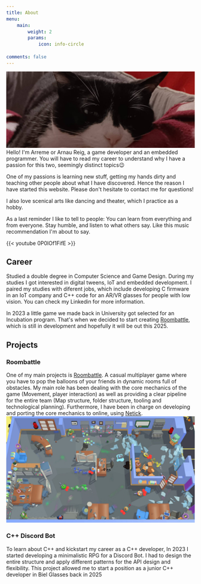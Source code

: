 ```yaml
---
title: About
menu:
    main: 
        weight: 2
        params:
            icon: info-circle

comments: false
---
```

![Friska, my nap taking cat](cover.jpg)
Hello! I'm Arreme or Arnau Reig, a game developer and an embedded programmer. You will have to read my career to understand why I have a passion for this two, seemingly distinct topics😉

One of my passions is learning new stuff, getting my hands dirty and teaching other people about what I have discovered. Hence the reason I have started this website. Please don't hesitate to contact me for questions!

I also love scenical arts like dancing and theater, which I practice as a hobby.

As a last reminder I like to tell to people: You can learn from everything and from everyone. Stay humble, and listen to what others say. Like this music recommendation I'm about to say.

{{< youtube 0P0lOf1FifE >}}

## Career

Studied a double degree in Computer Science and Game Design. During my studies I got interested in digital tweens, IoT and embedded development. I paired my studies with diferent jobs, which include developing C firmware in an IoT company and C++ code for an AR/VR glasses for people with low vision. You can check my Linkedin for more information.

In 2023 a little game we made back in University got selected for an Incubation program. That's when we decided to start creating [Roombattle](https://dustgames.es/), which is still in development and hopefully it will be out this 2025.

## Projects

### Roombattle

One of my main projects is [Roombattle](https://dustgames.es/). A casual multiplayer game where you have to pop the balloons of your friends in dynamic rooms full of obstacles.
My main role has been dealing with the core mechanics of the game (Movement, player interaction) as well as providing a clear pipeline for the entire team (Map structure, folder structure, tooling and technological planning). Furthermore, I have been in charge on developing and porting the core mechanics to online, using [Netick](https://netick.net/).
![A footage of a gameplay scene in Roombattle, Local Build](Roombattle.jpg)

### C++ Discord Bot

To learn about C++ and kickstart my career as a C++ developer, In 2023 I started developing a minimalistic RPG for a Discord Bot. I had to design the entire structure and apply different patterns for the API design and flexibility. This project allowed me to start a position as a junior C++ developer in Biel Glasses back in 2025
